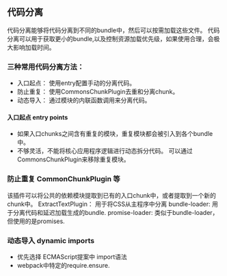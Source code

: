 ## 代码分离
代码分离能够将代码分离到不同的bundle中，然后可以按需加载这些文件。 代码分离可以用于获取更小的bundle,以及控制资源加载优先级，如果使用合理，会极大影响加载时间。

### 三种常用代码分离方法： 
* 入口起点： 使用entry配置手动的分离代码。
* 防止重复： 使用CommonsChunkPlugin去重和分离chunk。
* 动态导入： 通过模块的内联函数调用来分离代码。

#### 入口起点 entry points
* 如果入口chunks之间含有重复的模块，重复模块都会被引入到各个bundle中。
* 不够灵活，不能将核心应用程序逻辑进行动态拆分代码。
可以通过CommonsChunkPlugin来移除重复模块。

### 防止重复 CommonChunkPlugin 等
 该插件可以将公共的依赖模块提取到已有的入口chunk中，或者提取到一个新的chunk中。
ExtractTextPlugin： 用于将CSS从主程序中分离
bundle-loader: 用于分离代码和延迟加载生成的bundle.
promise-loader: 类似于bundle-loader，但使用的是promises.
### 动态导入 dynamic imports
* 优先选择 ECMAScript提案中 import语法
* webpack中特定的require.ensure.
